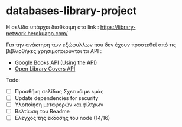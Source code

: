 # databases-library-project

Η σελίδα υπάρχει διαθέσιμη στο link : https://library-network.herokuapp.com/

Για την ανάκτηση των εξώφυλλων που δεν έχουν προστεθεί από τις βιβλιοθήκες χρησιμοποιούνται τα API :

- [Google Books API](https://developers.google.com/books) [(Using the API)](https://developers.google.com/books/docs/v1/using)
- [Open Library Covers API](https://openlibrary.org/dev/docs/api/covers)

Todo:

- [ ] Προσθήκη σελίδας Σχετικά με εμάς
- [ ] Update dependencies for security
- [ ] Υλοποίηση μεταφορών και φίλτρων
- [ ] Βελτίωση του Readme
- [ ] Ελεγχος της εκδοσης του node (14/16)
